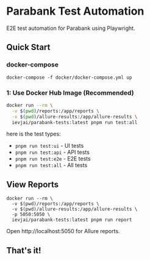 # Parabank Test Automation

E2E test automation for Parabank using Playwright.

## Quick Start


### docker-compose

`docker-compose -f docker/docker-compose.yml up`

###  1: Use Docker Hub Image (Recommended)
```bash
docker run --rm \
  -v $(pwd)/reports:/app/reports \
  -v $(pwd)/allure-results:/app/allure-results \
  ievjai/parabank-tests:latest pnpm run test:all
```
here is the test types:

- `pnpm run test:ui` - UI tests
- `pnpm run test:api` - API tests  
- `pnpm run test:e2e` - E2E tests
- `pnpm run test:all` - All tests


## View Reports

```
docker run --rm \
  -v $(pwd)/reports:/app/reports \
  -v $(pwd)/allure-results:/app/allure-results \
  -p 5050:5050 \
  ievjai/parabank-tests:latest pnpm run report
```

Open http://localhost:5050 for Allure reports.


## That's it!
